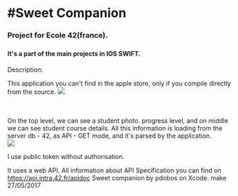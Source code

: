 <H1>#Sweet Companion

<H3>Project for Ecole 42(france). <H3>
<H4>
It's a part of the main projects in IOS SWIFT. 
</H4>
Description:

This application you can't find in the apple store, only if you compile directly from the source.
<img src="Captură de ecran din 2017.05.29 la 9.48.46 a.m..png"><br><br><br>

On the top level, we can see a student photo. progress level, and on middle we can see student course details.
All this information is loading from the server db - 42, as API - GET mode,  and it's parsed by the application.
<br>
<img src="Captură de ecran din 2017.05.29 la 9.49.25 a.m..png"><br>


I use public token without authorisation.

It uses a web API. All information about API Specification you can find on https://api.intra.42.fr/apidoc
Sweet companion by pdobos on Xcode. make 27/05/2017
